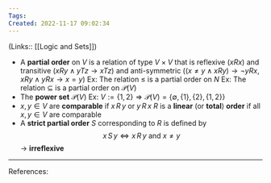 ```yaml
---
Tags: 
Created: 2022-11-17 09:02:34
---
```

(Links:: [[Logic and Sets]])
- A **partial order** on $V$ is a relation of type $V \times V$ that is reflexive ($xRx$) and transitive ($xRy\land yTz\to xTz$) and anti-symmetric ($(x\neq y\land xRy)\to \lnot yRx$, $xRy\land yRx\to x=y$)
  Ex: The relation $\leq$ is a partial order on $N$
  Ex: The relation $\subseteq$ is a partial order on $\mathcal P(V)$
- The **power set** $\mathcal P(V)$
  Ex: $V:=\{1,2\}\Rightarrow \mathcal P(V)=\{\emptyset,\{1\},\{2\},\{1,2\}\}$
- $x,y\in V$ are **comparable** if $x\,R\,y\text{ or }y\,R\,x$
  $R$ is a **linear** (or **total**) **order** if all $x,y\in V$ are comparable
- A **strict partial order** $S$ corresponding to $R$ is defined by $$x\,S\,y \Longleftrightarrow x\, R\, y \text{ and } x\neq y$$ -> **irreflexive**

---
References: